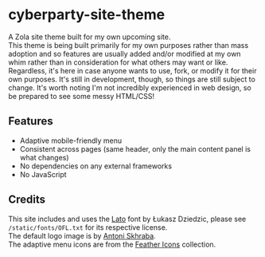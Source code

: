 # cyberparty-site-theme

A Zola site theme built for my own upcoming site.  
This theme is being built primarily for my own purposes rather than mass adoption and so features are usually added and/or modified at my own whim rather than in consideration for what others may want or like. Regardless, it's here in case anyone wants to use, fork, or modify it for their own purposes. It's still in development, though, so things are still subject to change.
It's worth noting I'm not incredibly experienced in web design, so be prepared to see some messy HTML/CSS!  

## Features

- Adaptive mobile-friendly menu
- Consistent across pages (same header, only the main content panel is what changes)
- No dependencies on any external frameworks
- No JavaScript

## Credits

This site includes and uses the [Lato](https://www.latofonts.com/) font by Łukasz Dziedzic, please see `/static/fonts/OFL.txt` for its respective license.  
The default logo image is by [Antoni Skhraba](https://www.pexels.com/@shkrabaanthony/).  
The adaptive menu icons are from the [Feather Icons](https://feathericons.com/) collection.